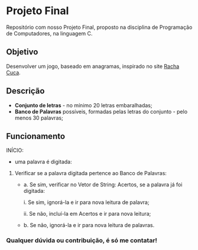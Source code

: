 # Projeto Final
Repositório com nosso Projeto Final, proposto na disciplina de Programação de Computadores, na linguagem C.

## Objetivo

Desenvolver um jogo, baseado em anagramas, inspirado no site [Racha Cuca](https://rachacuca.com.br/palavras/sopa-de-letras/).

## Descrição

- **Conjunto de letras** - no mínimo 20 letras embaralhadas;
- **Banco de Palavras** possíveis, formadas pelas letras do conjunto - pelo menos 30 palavras;

## Funcionamento

INÍCIO: 
- uma palavra é digitada:
1. Verificar se a palavra digitada pertence ao Banco de Palavras:
   - a. Se sim, verificar no Vetor de String: Acertos, se a palavra já foi  digitada:
   
      i. Se sim, ignorá-la e ir para nova leitura de palavra;
      
      ii. Se não, incluí-la em Acertos e ir para nova leitura;
      
   - b. Se não, ignorá-la e ir para nova leitura de palavras.
 
 ### Qualquer dúvida ou contribuição, é só me contatar!
